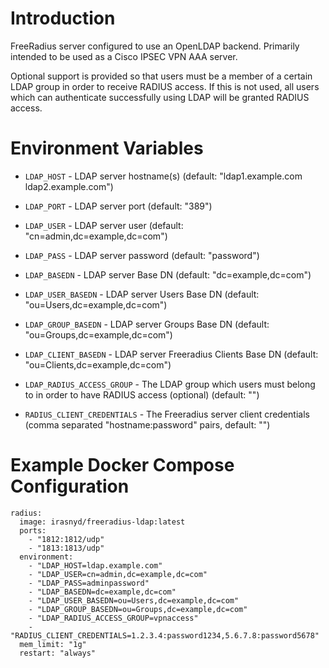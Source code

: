 Introduction
============

FreeRadius server configured to use an OpenLDAP backend. Primarily intended to
be used as a Cisco IPSEC VPN AAA server.

Optional support is provided so that users must be a member of a certain LDAP
group in order to receive RADIUS access. If this is not used, all users which
can authenticate successfully using LDAP will be granted RADIUS access.

Environment Variables
=====================

- `LDAP_HOST` - LDAP server hostname(s) (default: "ldap1.example.com ldap2.example.com")
- `LDAP_PORT` - LDAP server port (default: "389")
- `LDAP_USER` - LDAP server user (default: "cn=admin,dc=example,dc=com")
- `LDAP_PASS` - LDAP server password (default: "password")
- `LDAP_BASEDN` - LDAP server Base DN (default: "dc=example,dc=com")
- `LDAP_USER_BASEDN` - LDAP server Users Base DN (default: "ou=Users,dc=example,dc=com")
- `LDAP_GROUP_BASEDN` - LDAP server Groups Base DN (default: "ou=Groups,dc=example,dc=com")
- `LDAP_CLIENT_BASEDN` - LDAP server Freeradius Clients Base DN (default: "ou=Clients,dc=example,dc=com")

- `LDAP_RADIUS_ACCESS_GROUP` - The LDAP group which users must belong to in order to have RADIUS access (optional) (default: "")
- `RADIUS_CLIENT_CREDENTIALS` - The Freeradius server client credentials (comma separated "hostname:password" pairs, default: "")

Example Docker Compose Configuration
====================================

    radius:
      image: irasnyd/freeradius-ldap:latest
      ports:
        - "1812:1812/udp"
        - "1813:1813/udp"
      environment:
        - "LDAP_HOST=ldap.example.com"
        - "LDAP_USER=cn=admin,dc=example,dc=com"
        - "LDAP_PASS=adminpassword"
        - "LDAP_BASEDN=dc=example,dc=com"
        - "LDAP_USER_BASEDN=ou=Users,dc=example,dc=com"
        - "LDAP_GROUP_BASEDN=ou=Groups,dc=example,dc=com"
        - "LDAP_RADIUS_ACCESS_GROUP=vpnaccess"
        - "RADIUS_CLIENT_CREDENTIALS=1.2.3.4:password1234,5.6.7.8:password5678"
      mem_limit: "1g"
      restart: "always"
